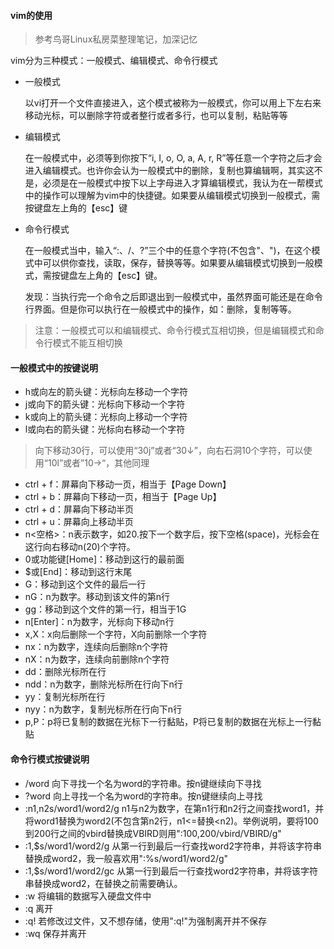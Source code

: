 #### vim的使用
> 参考鸟哥Linux私房菜整理笔记，加深记忆

vim分为三种模式：一般模式、编辑模式、命令行模式
- 一般模式

  以vi打开一个文件直接进入，这个模式被称为一般模式，你可以用上下左右来移动光标，可以删除字符或者整行或者多行，也可以复制，粘贴等等

- 编辑模式

  在一般模式中，必须等到你按下“i, I, o, O, a, A, r, R”等任意一个字符之后才会进入编辑模式。也许你会认为一般模式中的删除，复制也算编辑啊，其实这不是，必须是在一般模式中按下以上字母进入才算编辑模式，我认为在一帮模式中的操作可以理解为vim中的快捷键。如果要从编辑模式切换到一般模式，需按键盘左上角的【esc】键

- 命令行模式

    在一般模式当中，输入“:、/、?”三个中的任意个字符(不包含"、")，在这个模式中可以供你查找，读取，保存，替换等等。如果要从编辑模式切换到一般模式，需按键盘左上角的【esc】键。

    发现：当执行完一个命令之后即退出到一般模式中，虽然界面可能还是在命令行界面。但是你可以执行在一般模式中的操作，如：删除，复制等等。

> 注意：一般模式可以和编辑模式、命令行模式互相切换，但是编辑模式和命令行模式不能互相切换

#### 一般模式中的按键说明

- h或向左的箭头键：光标向左移动一个字符
- j或向下的箭头键：光标向下移动一个字符
- k或向上的箭头键：光标向上移动一个字符
- l或向右的箭头键：光标向右移动一个字符
> 向下移动30行，可以使用“30j”或者“30↓”，向右石洞10个字符，可以使用“10l”或者”10→“，其他同理
- ctrl + f：屏幕向下移动一页，相当于【Page Down】
- ctrl + b：屏幕向下移动一页，相当于【Page Up】
- ctrl + d：屏幕向下移动半页
- ctrl + u：屏幕向上移动半页
- n<空格>：n表示数字，如20.按下一个数字后，按下空格(space)，光标会在这行向右移动n(20)个字符。
- 0或功能键[Home]：移动到这行的最前面
- $或[End]：移动到这行末尾
- G：移动到这个文件的最后一行
- nG：n为数字。移动到该文件的第n行
- gg：移动到这个文件的第一行，相当于1G
- n[Enter]：n为数字，光标向下移动n行
- x,X：x向后删除一个字符，X向前删除一个字符
- nx：n为数字，连续向后删除n个字符
- nX：n为数字，连续向前删除n个字符
- dd：删除光标所在行
- ndd：n为数字，删除光标所在行向下n行
- yy：复制光标所在行
- nyy：n为数字，复制光标所在行向下n行
- p,P：p将已复制的数据在光标下一行黏贴，P将已复制的数据在光标上一行黏贴

#### 命令行模式按键说明
- /word 向下寻找一个名为word的字符串。按n键继续向下寻找
- ?word 向上寻找一个名为word的字符串。按n键继续向上寻找
- :n1,n2s/word1/word2/g n1与n2为数字，在第n1行和n2行之间查找word1，并将word1替换为word2(不包含第n2行，n1<=替换<n2)。举例说明，要将100到200行之间的vbird替换成VBIRD则用":100,200/vbird/VBIRD/g"
- :1,$s/word1/word2/g 从第一行到最后一行查找word2字符串，并将该字符串替换成word2，我一般喜欢用":%s/word1/word2/g"
- :1,$s/word1/word2/gc 从第一行到最后一行查找word2字符串，并将该字符串替换成word2，在替换之前需要确认。
- :w 将编辑的数据写入硬盘文件中
- :q 离开
- :q! 若修改过文件，又不想存储，使用":q!"为强制离开并不保存
- :wq 保存并离开
